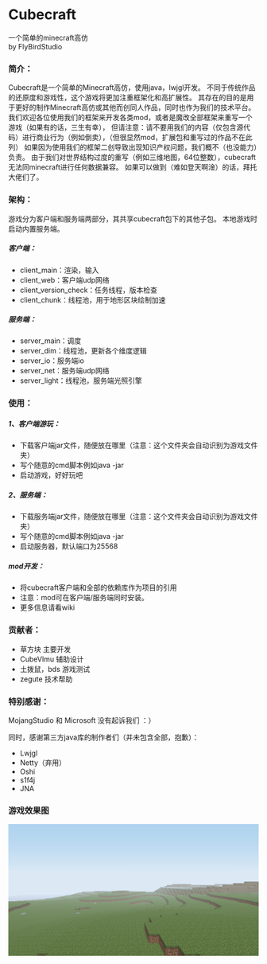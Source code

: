 # Cubecraft
一个简单的minecraft高仿  
by FlyBirdStudio

### 简介：
Cubecraft是一个简单的Minecraft高仿，使用java，lwjgl开发。
不同于传统作品的还原度和游戏性，这个游戏将更加注重框架化和高扩展性。
其存在的目的是用于更好的制作Minecraft高仿或其他而创同人作品，同时也作为我们的技术平台。
我们欢迎各位使用我们的框架来开发各类mod，或者是魔改全部框架来重写一个游戏（如果有的话，三生有幸），
但请注意：请不要用我们的内容（仅包含源代码）进行商业行为（例如倒卖），（但很显然mod，扩展包和重写过的作品不在此列）
如果因为使用我们的框架二创导致出现知识产权问题，我们概不（也没能力）负责。
由于我们对世界结构过度的重写（例如三维地图，64位整数），cubecraft无法同minecraft进行任何数据兼容。
如果可以做到（难如登天啊淦）的话，拜托大佬们了。

### 架构：
游戏分为客户端和服务端两部分，其共享cubecraft包下的其他子包。
本地游戏时启动内置服务端。
##### 客户端：
- client_main：渲染，输入
- client_web：客户端udp网络
- client_version_check：任务线程，版本检查
- client_chunk：线程池，用于地形区块绘制加速
##### 服务端：
- server_main：调度
- server_dim：线程池，更新各个维度逻辑
- server_io：服务端io
- server_net：服务端udp网络
- server_light：线程池，服务端光照引擎

### 使用：
##### 1、客户端游玩：
- 下载客户端jar文件，随便放在哪里（注意：这个文件夹会自动识别为游戏文件夹）
- 写个随意的cmd脚本例如java -jar
- 启动游戏，好好玩吧
##### 2、服务端：
- 下载服务端jar文件，随便放在哪里（注意：这个文件夹会自动识别为游戏文件夹）
- 写个随意的cmd脚本例如java -jar
- 启动服务器，默认端口为25568
##### mod开发：
- 将cubecraft客户端和全部的依赖库作为项目的引用
- 注意：mod可在客户端/服务端同时安装。
- 更多信息请看wiki

### 贡献者：
- 草方块 主要开发
- CubeVlmu 辅助设计
- 土拨鼠，bds 游戏测试
- zegute 技术帮助

### 特别感谢：
MojangStudio 和 Microsoft 没有起诉我们 ：）

同时，感谢第三方java库的制作者们（并未包含全部，抱歉）：
- Lwjgl
- Netty（弃用）
- Oshi
- s1f4j
- JNA

### 游戏效果图

![效果图](resources/resource/textures/gui/bg.png)

